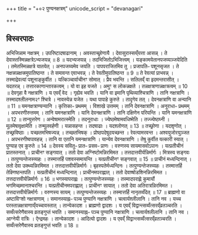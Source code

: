 +++
title = "+०२ पुण्यनक्षत्रम्"
unicode_script = "devanagari"

+++

<div class="js_include" includetitle="true" newlevelforh1="2" unfilled url="yat_puNyam/"></div>
<div class="js_include" includetitle="true" newlevelforh1="2" unfilled url="naxatriya-prajApatiH/"></div>
<div class="js_include" includetitle="true" newlevelforh1="2" unfilled url="puNya-naxatram/"></div>  


## विस्वरपाठः
अभिजिन्नाम नक्षत्रम् । उपरिष्टादषाढानाम् । अवस्ताच्छ्रोणायै । देवासुरास्सय्ँयत्ता आसन्न् । ते देवास्तस्मिन्नक्षत्रेऽभ्यजयन्न् ॥ 8 ॥
यदभ्यजयन्न् । तदभिजितोऽभिजित्त्वम् । यङ्कामयेतानपजय्यञ्जयेदिति । तमेतस्मिन्नक्षत्रे यातयेत् । अनपजय्यमेव जयति । पापपराजितमिव तु । प्रजापतिᳶ पशूनसृजत । ते नक्षत्त्रन्नक्षत्त्रमुपातिष्ठन्त । ते समावन्त एवाभवन्न् । ते रेवतीमुपातिष्ठन्त ॥ 9 ॥
ते रेवत्यां प्राभवन्न् । तस्माद्रेवत्यां पशूनाङ्कुर्वीत । यत्किञ्चार्वाचीनꣳ सोमात् । प्रैव भवन्ति । सलिलव्ँ वा इदमन्तरासीत् । यदतरन्न् । तत्तारकाणान्तारकत्वम् । यो वा इह यजते । अमुꣳ स लोकन्नक्षते । तन्नक्षत्राणान्नक्षत्रत्वम् ॥ 10 ॥
देवगृहा वै नक्षत्राणि । य एवव्ँ वेद । गृह्येव भवति । यानि वा इमानि पृथिव्याश्चित्राणि । तानि नक्षत्राणि । तस्मादश्लीलनाम२ꣳ श्चित्रे । नावस्येन्न यजेत । यथा पापाहे कुरुते । तादृगेव तत् । देवनक्षत्राणि वा अन्यानि ॥ 11 ॥
यमनक्षत्राण्यन्यानि । कृत्तिकाᳶ प्रथमम् । विशाखे उत्तमम् । तानि देवनक्षत्राणि । अनूराधाᳶ प्रथमम् । अपभरणीरुत्तमम् । तानि यमनक्षत्राणि । यानि देवनक्षत्राणि । तानि दक्षिणेन परियन्ति । यानि यमनक्षत्राणि ॥ 12 ॥
तान्युत्तरेण । अन्वेषामरात्स्मेति । तदनूराधाः । ज्येष्ठमेषामवधिष्मेति । तज्ज्येष्ठघ्नी । मूलमेषावृक्षामेति । तन्मूलवर्हणी । यन्नासहन्त । तदषाढाः । यदश्लोणत् ॥ 13 ॥
तच्छ्रोणा । यदशृणोत् । तच्छ्रविष्ठाः । यच्छतमभिषज्यन्न् । तच्छतभिषक् । प्रोष्ठपदेषूदयच्छन्त । रेवत्यामरवन्त । अश्वयुजोरयुञ्जत । अपभरणीष्वपावहन्न् । तानि वा एतानि यमनक्षत्राणि । यान्येव देवनक्षत्राणि । तेषु कुर्वीत यत्कारी स्यात् । पुण्याह एव कुरुते ॥ 14 ॥
देवस्य सवितुᳶ प्रातᳶ प्रसवᳶ प्राणः । वरुणस्य सायमासवोऽपानः । यत्प्रतीचीनं प्रातस्तनात् । प्राचीनꣳ सङ्गवात् । ततो देवा अग्निष्टोमन्निरमिमत । तत्तदात्तवीर्यन्निर्मार्गः । मित्रस्य सङ्गवः । तत्पुण्यन्तेजस्व्यहः । तस्मात्तर्हि पशवस्समायन्ति । यत्प्रतीचीनꣳ सङ्गवात् ॥ 15 ॥
प्राचीनं मध्यन्दिनात् । ततो देवा उक्थ्यन्निरमिमत । तत्तदात्तवीर्यन्निर्मार्गः । बृहस्पतेर्मध्यन्दिनः । तत्पुण्यन्तेजस्व्यहः । तस्मात्तर्हि तेक्ष्णिष्ठन्तपति । यत्प्रतीचीनं मध्यन्दिनात् । प्राचीनमपराह्णात् । ततो देवाष्षोडशिनन्निरमिमत । तत्तदात्तवीर्यन्निर्मार्गः ॥ 16 ॥
भगस्यापराह्णः । तत्पुण्यन्तेजस्व्यहः । तस्मादपराह्णे कुमार्यो भगमिच्छमानाश्चरन्ति । यत्प्रतीचीनमपराह्णात् । प्राचीनꣳ सायात् । ततो देवा अतिरात्रन्निरमिमत । तत्तदात्तवीर्यन्निर्मार्गः । वरुणस्य सायम् । तत्पुण्यन्तेजस्व्यहः । तस्मात्तर्हि नानृतव्वँदेत् ॥ 17 ॥
ब्राह्मणो वा अष्टाविꣳशो नक्षत्राणाम् । समानस्याह्नᳶ पञ्च पुण्यानि नक्षत्राणि । चत्वार्यश्लीलानि । तानि नव । यच्च परस्तान्नक्षत्राणाय्ँयच्चावस्तात् । तान्येकादश । ब्राह्मणो द्वादशः । य एवव्ँ विद्वान्त्सव्वँत्सरव्ँव्रतञ्चरति । सव्वँत्सरेणैवास्य व्रतङ्गुप्तं भवति । समानस्याह्नᳶ पञ्च पुण्यानि नक्षत्राणि । चत्वार्यश्लीलानि । तानि नव । आग्नेयी रात्रिः । ऐन्द्रमहः । तान्येकादश । आदित्यो द्वादशः । य एवव्ँ विद्वान्त्सव्वँत्सरव्ँव्रतञ्चरति । सव्वँत्सरेणैवास्य व्रतङ्गुप्तं भवति ॥ 18 ॥